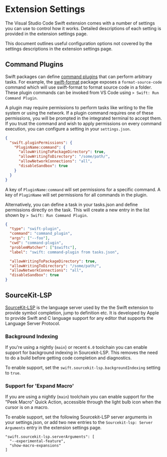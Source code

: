 # Extension Settings

The Visual Studio Code Swift extension comes with a number of settings you can use to control how it works. Detailed descriptions of each setting is provided in the extension settings page.

This document outlines useful configuration options not covered by the settings descriptions in the extension settings page.

## Command Plugins

Swift packages can define [command plugins](https://github.com/swiftlang/swift-package-manager/blob/main/Documentation/Plugins.md) that can perform arbitrary tasks. For example, the [swift-format](https://github.com/swiftlang/swift-format) package exposes a `format-source-code` command which will use swift-format to format source code in a folder. These plugin commands can be invoked from VS Code using `> Swift: Run Command Plugin`. 

A plugin may require permissions to perform tasks like writing to the file system or using the network. If a plugin command requires one of these permissions, you will be prompted in the integrated terminal to accept them. If you trust the command and wish to apply permissions on every command execution, you can configure a setting in your `settings.json`.

```json
{
  "swift.pluginPermissions": {
    "PluginName:command": {
      "allowWritingToPackageDirectory": true,
      "allowWritingToDirectory": "/some/path/",
      "allowNetworkConnections": "all",
      "disableSandbox": true
    }
  }
}
```

A key of `PluginName:command` will set permissions for a specific command. A key of `PluginName` will set permissions for all commands in the plugin.

Alternatively, you can define a task in your tasks.json and define permissions directly on the task. This will create a new entry in the list shown by `> Swift: Run Command Plugin`.

```json
{
  "type": "swift-plugin",
  "command": "command_plugin",
  "args": ["--foo"],
  "cwd": "command-plugin",
  "problemMatcher": ["$swiftc"],
  "label": "swift: command-plugin from tasks.json",

  "allowWritingToPackageDirectory": true,
  "allowWritingToDirectory": "/some/path/",
  "allowNetworkConnections": "all",
  "disableSandbox": true
}
```

## SourceKit-LSP

[SourceKit-LSP](https://github.com/apple/sourcekit-lsp) is the language server used by the the Swift extension to provide symbol completion, jump to definition etc. It is developed by Apple to provide Swift and C language support for any editor that supports the Language Server Protocol.

### Background Indexing

If you're using a nightly (`main`) or recent `6.0` toolchain you can enable support for background indexing in Sourcekit-LSP. This removes the need to do a build before getting code completion and diagnostics.

To enable support, set the `swift.sourcekit-lsp.backgroundIndexing` setting to `true`.

### Support for 'Expand Macro'

If you are using a nightly (`main`) toolchain you can enable support for the "Peek Macro" Quick Action, accessible through the light bulb icon when the cursor is on a macro.

To enable support, set the following Sourcekit-LSP server arguments in your settings.json, or add two new entries to the `Sourcekit-lsp: Server Arguments` entry in the extension settings page.

```
"swift.sourcekit-lsp.serverArguments": [
  "--experimental-feature",
  "show-macro-expansions"
]
```
